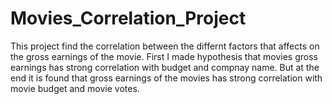 # Movies_Correlation_Project


This project find the correlation between the differnt factors that affects on the gross earnings of the movie. First I made hypothesis that movies gross earnings has strong correlation with budget and compnay name. But at the end it is found that gross earnings of the movies has strong correlation with movie budget and movie votes.
